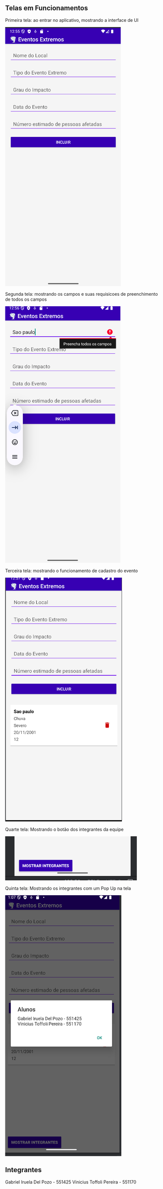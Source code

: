 ##  Telas em Funcionamentos 

Primeira tela: ao entrar no aplicativo, mostrando a interface de UI 

![Tela principal do Aplicativo](images/telaPrincipal.png)

Segunda tela: mostrando os campos e suas requisicoes de preenchimento de todos os campos

![Tela principal do Aplicativo mostrando campos a serem preenchidos](images/telaErro.png)

Terceira tela: mostrando o funcionamento de cadastro do evento

![Tela principal do Aplicativo funcinando](images/telaFuncionando.png)


Quarte tela: Mostrando o botão dos integrantes da equipe 

![Tela principal mostrando o botao](images/botaoIntegrantes.png)

Quinta tela: Mostrando os integrantes com um Pop Up na tela

![Tela principal do Aplicativo mostrando os integrantes](images/telaIntegrantes.png)


## Integrantes 

Gabriel Iruela Del Pozo - 551425
Vinicius Toffoli Pereira - 551170
